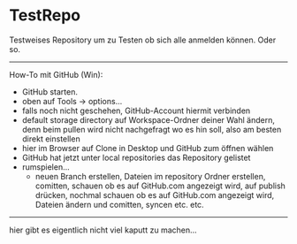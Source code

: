 TestRepo
========

Testweises Repository um zu Testen ob sich alle anmelden können. Oder so.
________________________________________________

How-To mit GitHub (Win):
  - GitHub starten. 
  - oben auf  Tools -> options...
  - falls noch nicht geschehen, GitHub-Account hiermit verbinden
  - default storage directory auf Workspace-Ordner deiner Wahl ändern, denn 
      beim pullen wird nicht nachgefragt wo es hin soll, also am besten direkt einstellen
  - hier im Browser auf Clone in Desktop und GitHub zum öffnen wählen
  - GitHub hat jetzt unter local repositories das Repository gelistet
  - rumspielen...
      - neuen Branch erstellen, Dateien im repository Ordner erstellen,
       comitten, schauen ob es auf GitHub.com angezeigt wird,
       auf publish drücken, nochmal schauen ob es auf GitHub.com angezeigt wird,
        Dateien ändern und comitten, syncen etc. etc.
  
_________________
hier gibt es eigentlich nicht viel kaputt zu machen...
